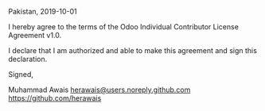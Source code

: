 Pakistan, 2019-10-01

I hereby agree to the terms of the Odoo Individual Contributor License
Agreement v1.0.

I declare that I am authorized and able to make this agreement and sign this
declaration.

Signed,

Muhammad Awais herawais@users.noreply.github.com https://github.com/herawais
